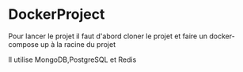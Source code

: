 # DockerProject

Pour lancer le projet il faut d'abord cloner le projet et faire un docker-compose up à la racine du projet 

Il utilise MongoDB,PostgreSQL et Redis
